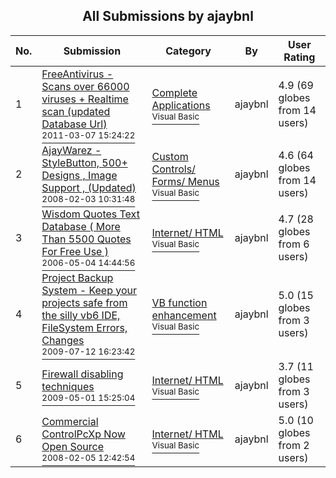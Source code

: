 ﻿<div align="center">

## All Submissions by ajaybnl

</div>

No.  | Submission | Category | By   | User Rating
---- | ---------- | -------- | ---- | -----------
1 | [FreeAntivirus \- Scans over 66000 viruses \+ Realtime scan \(updated Database Url\)<br /><sup>2011-03-07 15:24:22</sup>](https://github.com/Planet-Source-Code/ajaybnl-freeantivirus-scans-over-66000-viruses-realtime-scan-updated-database-url__1-72084) | [Complete Applications<br /><sup>Visual Basic</sup>](../ByCategory/complete-applications__1-27.md) | ajaybnl | 4.9 (69 globes from 14 users)
2 | [AjayWarez \- StyleButton, 500\+ Designs , Image Support , \(Updated\)<br /><sup>2008-02-03 10:31:48</sup>](https://github.com/Planet-Source-Code/ajaybnl-ajaywarez-stylebutton-500-designs-image-support-updated__1-66103) | [Custom Controls/ Forms/  Menus<br /><sup>Visual Basic</sup>](../ByCategory/custom-controls-forms-menus__1-4.md) | ajaybnl | 4.6 (64 globes from 14 users)
3 | [Wisdom Quotes Text Database \( More Than 5500 Quotes For Free Use \)<br /><sup>2006-05-04 14:44:56</sup>](https://github.com/Planet-Source-Code/ajaybnl-wisdom-quotes-text-database-more-than-5500-quotes-for-free-use__1-65205) | [Internet/ HTML<br /><sup>Visual Basic</sup>](../ByCategory/internet-html__1-34.md) | ajaybnl | 4.7 (28 globes from 6 users)
4 | [Project Backup System \- Keep your projects safe from the silly vb6 IDE, FileSystem Errors, Changes<br /><sup>2009-07-12 16:23:42</sup>](https://github.com/Planet-Source-Code/ajaybnl-project-backup-system-keep-your-projects-safe-from-the-silly-vb6-ide-filesystem-er__1-65979) | [VB function enhancement<br /><sup>Visual Basic</sup>](../ByCategory/vb-function-enhancement__1-25.md) | ajaybnl | 5.0 (15 globes from 3 users)
5 | [Firewall disabling techniques<br /><sup>2009-05-01 15:25:04</sup>](https://github.com/Planet-Source-Code/ajaybnl-firewall-disabling-techniques__1-72058) | [Internet/ HTML<br /><sup>Visual Basic</sup>](../ByCategory/internet-html__1-34.md) | ajaybnl | 3.7 (11 globes from 3 users)
6 | [Commercial ControlPcXp Now Open Source<br /><sup>2008-02-05 12:42:54</sup>](https://github.com/Planet-Source-Code/ajaybnl-commercial-controlpcxp-now-open-source__1-70413) | [Internet/ HTML<br /><sup>Visual Basic</sup>](../ByCategory/internet-html__1-34.md) | ajaybnl | 5.0 (10 globes from 2 users)
